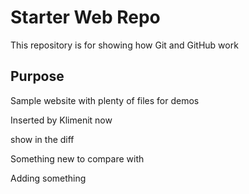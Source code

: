 # Starter Web Repo

This repository is for showing how Git and GitHub work

## Purpose

Sample website with plenty of files for demos

Inserted by Klimenit now

show in the diff


Something new to compare with

Adding something
